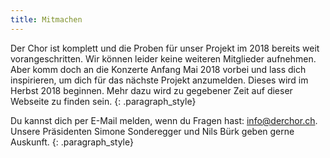 ```yaml
---
title: Mitmachen
---
```


Der Chor ist komplett und die Proben f&uuml;r unser Projekt im 2018 bereits weit vorangeschritten. Wir k&ouml;nnen leider keine weiteren Mitglieder aufnehmen. Aber komm doch an die Konzerte Anfang Mai 2018 vorbei und lass dich inspirieren, um dich f&uuml;r das n&auml;chste Projekt anzumelden. Dieses wird im Herbst 2018 beginnen. Mehr dazu wird zu gegebener Zeit auf dieser Webseite zu finden sein.
{: .paragraph_style}

Du kannst dich per E-Mail melden, wenn du Fragen hast: [info@derchor.ch](javascript:void(location.href='mailto:'+String.fromCharCode(105,110,102,111,64,100,101,114,99,104,111,114,46,99,104))). Unsere Pr&auml;sidenten Simone Sonderegger und Nils B&uuml;rk geben gerne Auskunft.
{: .paragraph_style}